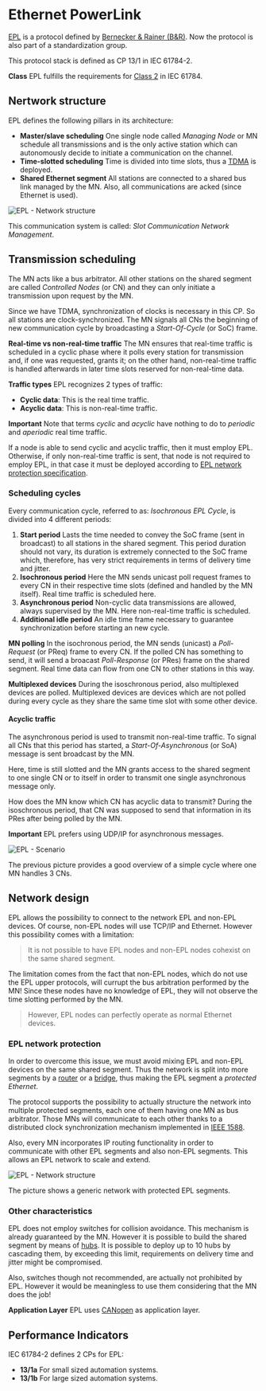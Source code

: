 # Ethernet PowerLink

[EPL](http://www.ethernet-powerlink.org/) is a protocol defined by [Bernecker & Rainer (B&R)](https://www.br-automation.com). Now the protocol is also part of a standardization group.

This protocol stack is defined as CP 13/1 in IEC 61784-2.

**Class** EPL fulfills the requirements for [Class 2](pi.md#process-control-class) in IEC 61784.

## Nertwork structure
EPL defines the following pillars in its architecture:

- **Master/slave scheduling** One single node called _Managing Node_ or MN schedule all transmissions and is the only active station which can autonomously decide to initiate a communication on the channel.
- **Time-slotted scheduling** Time is divided into time slots, thus a [TDMA](https://en.wikipedia.org/wiki/Time-division_multiple_access) is deployed.
- **Shared Ethernet segment** All stations are connected to a shared bus link managed by the MN. Also, all communications are acked (since Ethernet is used).

![EPL - Network structure](../assets/epl-1.png)

This communication system is called: _Slot Communication Network Management_.

## Transmission scheduling
The MN acts like a bus arbitrator. All other stations on the shared segment are called _Controlled Nodes_ (or CN) and they can only initiate a transmission upon request by the MN.

Since we have TDMA, synchronization of clocks is necessary in this CP. So all stations are clock-synchronized. The MN signals all CNs the beginning of new communication cycle by broadcasting a _Start-Of-Cycle_ (or SoC) frame.

**Real-time vs non-real-time traffic** The MN ensures that real-time traffic is scheduled in a cyclic phase where it polls every station for transmission and, if one was requested, grants it; on the other hand, non-real-time traffic is handled afterwards in later time slots reserved for non-real-time data.

**Traffic types** EPL recognizes 2 types of traffic:

- **Cyclic data**: This is the real time traffic.
- **Acyclic data**: This is non-real-time traffic.

**Important** Note that terms _cyclic_ and _acyclic_ have nothing to do to _periodic_ and _aperiodic_ real time traffic. 

If a node is able to send cyclic and acyclic traffic, then it must employ EPL. Otherwise, if only non-real-time traffic is sent, that node is not required to employ EPL, in that case it must be deployed according to [EPL network protection specification](epl.md#epl-network-protection).

### Scheduling cycles
Every communication cycle, referred to as: _Isochronous EPL Cycle_, is divided into 4 different periods:

1. **Start period** Lasts the time needed to convey the SoC frame (sent in broadcast) to all stations in the shared segment. This period duration should not vary, its duration is extremely connected to the SoC frame which, therefore, has very strict requirements in terms of delivery time and jitter.
2. **Isochronous period** Here the MN sends unicast poll request frames to every CN in their respective time slots (defined and handled by the MN itself). Real time traffic is scheduled here.
3. **Asynchronous period** Non-cyclic data transmissions are allowed, always supervised by the MN. Here non-real-time traffic is scheduled.
4. **Additional idle period** An idle time frame necessary to guarantee synchronization before starting an new cycle.

**MN polling** In the isochronous period, the MN sends (unicast) a _Poll-Request_ (or PReq) frame to every CN. If the polled CN has something to send, it will send a broacast _Poll-Response_ (or PRes) frame on the shared segment. Real time data can flow from one CN to other stations in this way.

**Multiplexed devices** During the isoschronous period, also multiplexed devices are polled. Multiplexed devices are devices which are not polled during every cycle as they share the same time slot with some other device.

#### Acyclic traffic
The asynchronous period is used to transmit non-real-time traffic. To signal all CNs that this period has started, a _Start-Of-Asynchronous_ (or SoA) message is sent broadcast by the MN.

Here, time is still slotted and the MN grants access to the shared segment to one single CN or to itself in order to transmit one single asynchronous message only.

How does the MN know which CN has acyclic data to transmit? During the isoschronous period, that CN was supposed to send that information in its PRes after being polled by the MN. 

**Important** EPL prefers using UDP/IP for asynchronous messages. 

![EPL - Scenario](../assets/epl-3.png)

The previous picture provides a good overview of a simple cycle where one MN handles 3 CNs.

## Network design
EPL allows the possibility to connect to the network EPL and non-EPL devices. Of course, non-EPL nodes will use TCP/IP and Ethernet. However this possibility comes with a limitation: 

> It is not possible to have EPL nodes and non-EPL nodes cohexist on the same shared segment.

The limitation comes from the fact that non-EPL nodes, which do not use the EPL upper protocols, will currupt the bus arbitration performed by the MN! Since these nodes have no knowledge of EPL, they will not observe the time slotting performed by the MN.

> However, EPL nodes can perfectly operate as normal Ethernet devices.

### EPL network protection
In order to overcome this issue, we must avoid mixing EPL and non-EPL devices on the same shared segment. Thus the network is split into more segments by a [router][router] or a [bridge][bridge], thus making the EPL segment a _protected Ethernet_.

The protocol supports the possibility to actually structure the network into multiple protected segments, each one of them having one MN as bus arbitrator. Those MNs will communicate to each other thanks to a distributed clock synchronization mechanism implemented in [IEEE 1588](https://en.wikipedia.org/wiki/Precision_Time_Protocol).

Also, every MN incorporates IP routing functionality in order to communicate with other EPL segments and also non-EPL segments. This allows an EPL network to scale and extend.

![EPL - Network structure](../assets/epl-2.png)

The picture shows a generic network with protected EPL segments.

### Other characteristics
EPL does not employ switches for collision avoidance. This mechanism is already guaranteed by the MN. However it is possible to build the shared segment by means of [hubs][hub]. It is possible to deploy up to 10 hubs by cascading them, by exceeding this limit, requirements on delivery time and jitter might be compromised.

Also, switches though not recommended, are actually not prohibited by EPL. However it would be meaningless to use them considering that the MN does the job!

**Application Layer** EPL uses [CANopen](https://en.wikipedia.org/wiki/CANopen) as application layer.

## Performance Indicators
IEC 61784-2 defines 2 CPs for EPL: 

- **13/1a** For small sized automation systems.
- **13/1b** For large sized automation systems.

[router]: https://en.wikipedia.org/wiki/Router_(computing)
[bridge]: https://en.wikipedia.org/wiki/Bridging_(networking)
[hub]: https://en.wikipedia.org/wiki/Ethernet_hub
